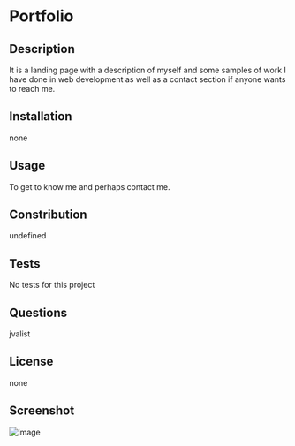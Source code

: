 
# Portfolio

## Description
It is a landing page with a description of myself and some samples of work I have done in web development as well as a contact section if anyone wants to reach me. 

## Installation
none

## Usage
To get to know me and perhaps contact me.

## Constribution
undefined

## Tests
No tests for this project

## Questions
jvalist

## License
none
    
    
## Screenshot
![image](https://user-images.githubusercontent.com/120420257/226217125-174f2cfe-d403-4665-ac98-71446e54c581.png)
